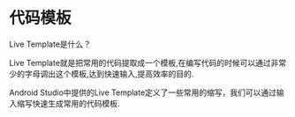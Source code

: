 # 代码模板

Live Template是什么？

Live Template就是把常用的代码提取成一个模板,在编写代码的时候可以通过非常少的字母调出这个模板,达到快速输入,提高效率的目的.

Android Studio中提供的Live Template定义了一些常用的缩写，我们可以通过输入缩写快速生成常用的代码模板.

